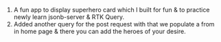 1. A fun app to display superhero card which I built for fun & to practice newly learn jsonb-server & RTK Query.
2. Added another query for the post request with that we populate a from in home page & there you can add the heroes of your desire.
